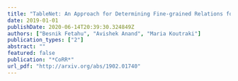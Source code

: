```yaml
---
title: "TableNet: An Approach for Determining Fine-grained Relations for Wikipedia Tables"
date: 2019-01-01
publishDate: 2020-06-14T20:39:30.324849Z
authors: ["Besnik Fetahu", "Avishek Anand", "Maria Koutraki"]
publication_types: ["2"]
abstract: ""
featured: false
publication: "*CoRR*"
url_pdf: "http://arxiv.org/abs/1902.01740"
---
```


